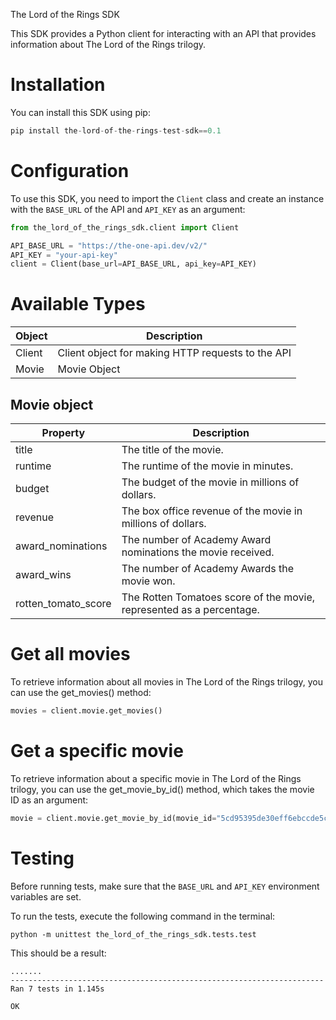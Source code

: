 The Lord of the Rings SDK

This SDK provides a Python client for interacting with an API that provides information about The Lord of the Rings trilogy.

# Installation
You can install this SDK using pip:
```python
pip install the-lord-of-the-rings-test-sdk==0.1
```
# Configuration
To use this SDK, you need to import the `Client` class and create an instance with the `BASE_URL` of the API and `API_KEY` as an argument:
```python
from the_lord_of_the_rings_sdk.client import Client

API_BASE_URL = "https://the-one-api.dev/v2/"
API_KEY = "your-api-key"
client = Client(base_url=API_BASE_URL, api_key=API_KEY)
```
# Available Types

| Object | Description                                    |
|--------|------------------------------------------------|
| Client | Client object for making HTTP requests to the API | 
| Movie  | Movie Object                    |


## Movie object 
| Property            | Description                                       |
|---------------------|---------------------------------------------------|
| title               | The title of the movie. | 
| runtime             | The runtime of the movie in minutes.                                 |
| budget              | The budget of the movie in millions of dollars. | 
| revenue             | The box office revenue of the movie in millions of dollars.                                 |
| award_nominations   |  The number of Academy Award nominations the movie received. | 
| award_wins          | The number of Academy Awards the movie won.                                 |
| rotten_tomato_score | The Rotten Tomatoes score of the movie, represented as a percentage.                                 |


# Get all movies
To retrieve information about all movies in The Lord of the Rings trilogy, you can use the get_movies() method:
```python
movies = client.movie.get_movies()
```

# Get a specific movie
To retrieve information about a specific movie in The Lord of the Rings trilogy, you can use the get_movie_by_id() method, which takes the movie ID as an argument:
```python
movie = client.movie.get_movie_by_id(movie_id="5cd95395de30eff6ebccde5c")
```

# Testing

Before running tests, make sure that the `BASE_URL` and `API_KEY` environment variables are set.

To run the tests, execute the following command in the terminal:

```shell
python -m unittest the_lord_of_the_rings_sdk.tests.test 
```
This should be a result: 
```shell
.......
----------------------------------------------------------------------
Ran 7 tests in 1.145s

OK
```
